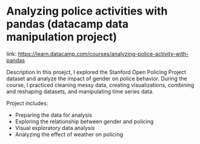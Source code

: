 # Analyzing police activities with pandas (datacamp data manipulation project)

link: https://learn.datacamp.com/courses/analyzing-police-activity-with-pandas

Description
In this proejct, I explored the Stanford Open Policing Project dataset and analyze the impact of gender on police behavior. During the course, I practiced cleaning messy data, creating visualizations, combining and reshaping datasets, and manipulating time series data. 

Project includes:

- Preparing the data for analysis
- Exploring the relationship between gender and policing
- Visual exploratory data analysis
- Analyzing the effect of weather on policing
